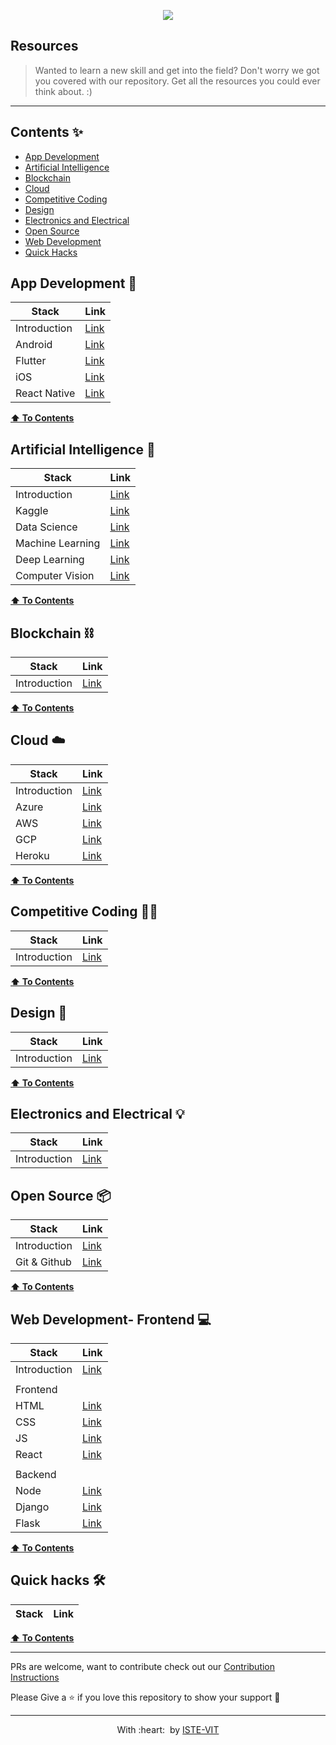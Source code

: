 <p align="center">
 <img src="https://user-images.githubusercontent.com/71590944/111881788-33353b80-89d8-11eb-9db1-746eba087b05.png" > <br> 
</p>

## Resources 
>Wanted to learn a new skill and get into the field? Don't worry we got you covered with our repository. Get all the resources you could ever think about. :)
---

## Contents ✨
- [App Development]()
- [Artificial Intelligence]()
- [Blockchain]()
- [Cloud]()
- [Competitive Coding]()
- [Design]()
- [Electronics and Electrical]()
- [Open Source]()
- [Web Development]()
- [Quick Hacks]()




## App Development 📱

|Stack        |Link      |
|-------------|----------|
|Introduction |[Link](./AppDevelopment/IntroApp.md)   |
|Android      |[Link](./AppDevelopment/Android.md)    |
|Flutter      |[Link](./AppDevelopment/Flutter.md)    |
|iOS          |[Link](./AppDevelopment/iOS.md)        |
|React Native |[Link](./AppDevelopment/ReactNative.md)|

**[⬆ To Contents](#contents-sparkles)**


  
## Artificial Intelligence 🤖

|Stack        |Link      |
|-------------|----------|
|Introduction                       |[Link](./ArtificialIntelligence/IntroAI.md)                 |
|Kaggle                             |[Link](./ArtificialIntelligence/Kaggle.md)                 |
|Data Science                       |[Link](./ArtificialIntelligence/DataScience.md)            |
|Machine Learning                   |[Link](./ArtificialIntelligence/MachineLearning.md)        |
|Deep Learning                      |[Link](./AppDevelopment/DeepLearning.md)                   |
|Computer Vision                    |[Link](./AppDevelopment/ComputerVision.md)                 |


**[⬆ To Contents](#contents-sparkles)**

## Blockchain ⛓

|Stack        |Link      |
|-------------|----------|
|Introduction |[Link](./Blockchain/IntroBct.md)   |


**[⬆ To Contents](#contents-sparkles)**

## Cloud ☁️

|Stack        |Link      |
|-------------|----------|
|Introduction 			     |[Link](./Cloud/IntroCloud.md)   |
|Azure                               |[Link](./Cloud/Azure.md)               |
|AWS                                 |[Link](./Cloud/AWS.md)                 |
|GCP                                 |[Link](./Cloud/GCP.md)                 |
|Heroku                              |[Link](./Cloud/Heroku.md)              |


**[⬆ To Contents](#contents-sparkles)**


## Competitive Coding 🧑‍💻

|Stack        |Link      |
|-------------|----------|
|Introduction |[Link](./CompetetiveCoding/IntroCC.md)   |


**[⬆ To Contents](#contents-sparkles)**


## Design 🎨

|Stack        |Link      |
|-------------|----------|
|Introduction |[Link](./Design/Intro.md)   |

**[⬆ To Contents](#contents-sparkles)**

## Electronics and Electrical 💡

|Stack        |Link      |
|-------------|----------|
|Introduction |[Link](./ElectronicsandElectrical/IntroEnE.md)   |


## Open Source 📦

|Stack        |Link      |
|-------------|----------|
|Introduction |[Link](./Opensource/IntroOpenSource.md)   |
|Git & Github |[Link](./OpenSource/Git&Github.md)|

**[⬆ To Contents](#contents-sparkles)**


## Web Development- Frontend 💻

|Stack        |Link      |
|-------------|----------|
|Introduction |[Link](./WebDevelopment/IntroWeb.md)   |
|||
|Frontend||
|HTML          |[Link](./WebDevelopment-Frontend/HTML.md) |
|CSS           |[Link](./WebDevelopment-Frontend/CSS.md) |
|JS            |[Link](./WebDevelopment-Frontend/JS.md)   |
|React         |[Link](./WebDevelopment-Frontend/React.md)|
|||
| Backend ||
|Node          |[Link](./WebDevelopment-Backend/Node.md) |
|Django          |[Link](./WebDevelopment-Backend/Django.md) |
|Flask          |[Link](./WebDevelopment-Backend/Flask.md) |

**[⬆ To Contents](#contents-sparkles)**

## Quick hacks 🛠

|Stack        |Link      |
|-------------|----------|

**[⬆ To Contents](#contents-sparkles)**

 
---
PRs are welcome, want to contribute check out our [Contribution Instructions]()

Please Give a ⭐ if you love this repository to show your support 🥳

---

<p align="center">
	With :heart: &nbsp;by <a href="https://istevit.in/" target="_blank">ISTE-VIT</a>
</p>
